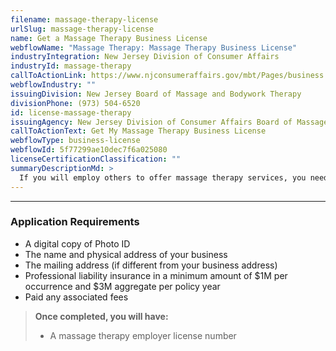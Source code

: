 ```yaml
---
filename: massage-therapy-license
urlSlug: massage-therapy-license
name: Get a Massage Therapy Business License
webflowName: "Massage Therapy: Massage Therapy Business License"
industryIntegration: New Jersey Division of Consumer Affairs
industryId: massage-therapy
callToActionLink: https://www.njconsumeraffairs.gov/mbt/Pages/business.aspx
webflowIndustry: ""
issuingDivision: New Jersey Board of Massage and Bodywork Therapy
divisionPhone: (973) 504-6520
id: license-massage-therapy
issuingAgency: New Jersey Division of Consumer Affairs Board of Massage and Bodywork Therapy
callToActionText: Get My Massage Therapy Business License
webflowType: business-license
webflowId: 5f77299ae10dec7f6a025080
licenseCertificationClassification: ""
summaryDescriptionMd: >
  If you will employ others to offer massage therapy services, you need to register your business as a massage therapy employer."
---
```


---

### Application Requirements

- A digital copy of Photo ID
- The name and physical address of your business
- The mailing address (if different from your business address)
- Professional liability insurance in a minimum amount of $1M per occurrence and $3M aggregate per policy year
- Paid any associated fees

> **Once completed, you will have:**
>
> - A massage therapy employer license number
